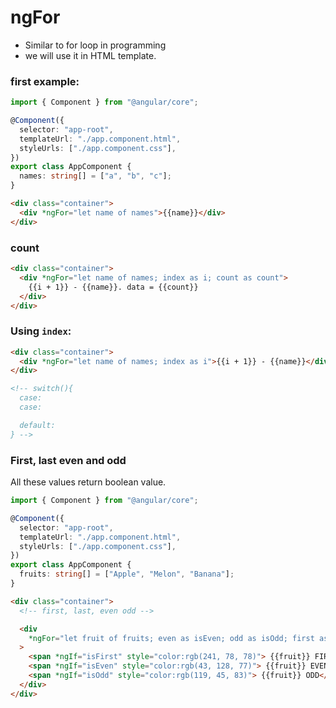 # ngFor

- Similar to for loop in programming
- we will use it in HTML template.

### first example:

```ts
import { Component } from "@angular/core";

@Component({
  selector: "app-root",
  templateUrl: "./app.component.html",
  styleUrls: ["./app.component.css"],
})
export class AppComponent {
  names: string[] = ["a", "b", "c"];
}
```

```html
<div class="container">
  <div *ngFor="let name of names">{{name}}</div>
</div>
```

### count

```html
<div class="container">
  <div *ngFor="let name of names; index as i; count as count">
    {{i + 1}} - {{name}}. data = {{count}}
  </div>
</div>
```

### Using `index`:

```html
<div class="container">
  <div *ngFor="let name of names; index as i">{{i + 1}} - {{name}}</div>
</div>

<!-- switch(){
  case: 
  case:

  default:
} -->
```

### First, last even and odd

All these values return boolean value.

```ts
import { Component } from "@angular/core";

@Component({
  selector: "app-root",
  templateUrl: "./app.component.html",
  styleUrls: ["./app.component.css"],
})
export class AppComponent {
  fruits: string[] = ["Apple", "Melon", "Banana"];
}
```

```html
<div class="container">
  <!-- first, last, even odd -->

  <div
    *ngFor="let fruit of fruits; even as isEven; odd as isOdd; first as isFirst"
  >
    <span *ngIf="isFirst" style="color:rgb(241, 78, 78)"> {{fruit}} FIRST</span>
    <span *ngIf="isEven" style="color:rgb(43, 128, 77)"> {{fruit}} EVEN</span>
    <span *ngIf="isOdd" style="color:rgb(119, 45, 83)"> {{fruit}} ODD</span>
  </div>
</div>
```
